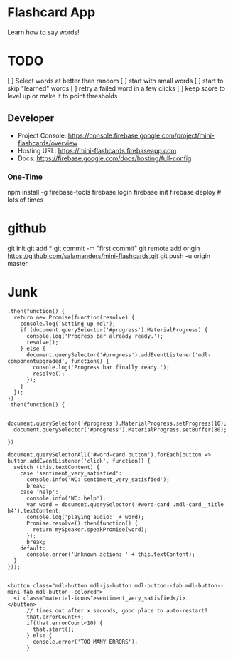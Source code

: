 # Flashcard App
Learn how to say words!

# TODO

[ ] Select words at better than random
[ ] start with small words
[ ] start to skip "learned" words
[ ] retry a failed word in a few clicks
[ ] keep score to level up or make it to point thresholds

## Developer

* Project Console: https://console.firebase.google.com/project/mini-flashcards/overview
* Hosting URL: https://mini-flashcards.firebaseapp.com
* Docs: https://firebase.google.com/docs/hosting/full-config

### One-Time
npm install -g firebase-tools
firebase login
firebase init
firebase deploy # lots of times

# github
git init
git add *
git commit -m "first commit"
git remote add origin https://github.com/salamanders/mini-flashcards.git
git push -u origin master


# Junk

```
.then(function() {
  return new Promise(function(resolve) {
    console.log('Setting up mdl');
    if (document.querySelector('#progress').MaterialProgress) {
      console.log('Progress bar already ready.');
      resolve();
    } else {
      document.querySelector('#progress').addEventListener('mdl-componentupgraded', function() {
        console.log('Progress bar finally ready.');
        resolve();
      });
    }
  });
})
.then(function() {

  document.querySelector('#progress').MaterialProgress.setProgress(10);
  document.querySelector('#progress').MaterialProgress.setBuffer(80);

})

document.querySelectorAll('#word-card button').forEach(button => button.addEventListener('click', function() {
  switch (this.textContent) {
    case 'sentiment_very_satisfied':
      console.info('WC: sentiment_very_satisfied');
      break;
    case 'help':
      console.info('WC: help');
      var word = document.querySelector('#word-card .mdl-card__title h4').textContent;
      console.log('playing audio:' + word);
      Promise.resolve().then(function() { 
        return mySpeaker.speakPromise(word);
      });
      break;
    default:
      console.error('Unknown action: ' + this.textContent);
  }
}));

  
<button class="mdl-button mdl-js-button mdl-button--fab mdl-button--mini-fab mdl-button--colored">
  <i class="material-icons">sentiment_very_satisfied</i>
</button>
      // times out after x seconds, good place to auto-restart?
      that.errorCount++;
      if(that.errorCount<10) {
        that.start();
      } else {
        console.error('TOO MANY ERRORS');
      }